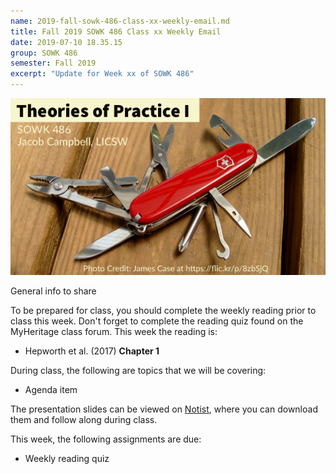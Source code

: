 ```yaml
---
name: 2019-fall-sowk-486-class-xx-weekly-email.md
title: Fall 2019 SOWK 486 Class xx Weekly Email
date: 2019-07-10 18.35.15
group: SOWK 486
semester: Fall 2019
excerpt: "Update for Week xx of SOWK 486"
---
```


![SOWK 486 Class Header](/assets/media/class-header-sowk-theories-practice-1.png "SOWK 486 Class Header")

General info to share 

To be prepared for class, you should complete the weekly reading prior to class this week. Don't forget to complete the reading quiz found on the MyHeritage class forum. This week the reading is:

- Hepworth et al. (2017) __Chapter 1__

During class, the following are topics that we will be covering:

- Agenda item

The presentation slides can be viewed on [Notist](https://noti.st/campjacob), where you can download them and follow along during class.

This week, the following assignments are due:

- Weekly reading quiz
